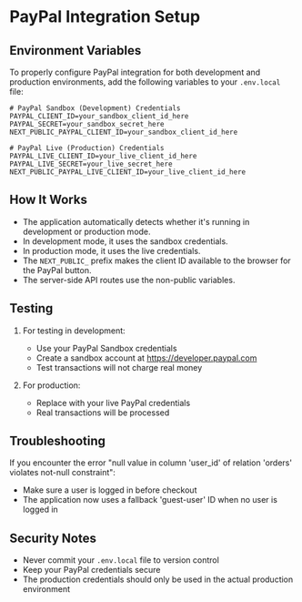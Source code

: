 # PayPal Integration Setup

## Environment Variables

To properly configure PayPal integration for both development and production environments, add the following variables to your `.env.local` file:

```
# PayPal Sandbox (Development) Credentials
PAYPAL_CLIENT_ID=your_sandbox_client_id_here
PAYPAL_SECRET=your_sandbox_secret_here
NEXT_PUBLIC_PAYPAL_CLIENT_ID=your_sandbox_client_id_here

# PayPal Live (Production) Credentials
PAYPAL_LIVE_CLIENT_ID=your_live_client_id_here
PAYPAL_LIVE_SECRET=your_live_secret_here
NEXT_PUBLIC_PAYPAL_LIVE_CLIENT_ID=your_live_client_id_here
```

## How It Works

- The application automatically detects whether it's running in development or production mode.
- In development mode, it uses the sandbox credentials.
- In production mode, it uses the live credentials.
- The `NEXT_PUBLIC_` prefix makes the client ID available to the browser for the PayPal button.
- The server-side API routes use the non-public variables.

## Testing

1. For testing in development:
   - Use your PayPal Sandbox credentials
   - Create a sandbox account at https://developer.paypal.com
   - Test transactions will not charge real money

2. For production:
   - Replace with your live PayPal credentials
   - Real transactions will be processed

## Troubleshooting

If you encounter the error "null value in column 'user_id' of relation 'orders' violates not-null constraint":
- Make sure a user is logged in before checkout
- The application now uses a fallback 'guest-user' ID when no user is logged in

## Security Notes

- Never commit your `.env.local` file to version control
- Keep your PayPal credentials secure
- The production credentials should only be used in the actual production environment
